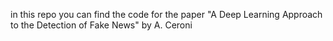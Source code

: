 in this repo you can find the code for the paper "A Deep Learning Approach to the Detection of Fake News" by A. Ceroni